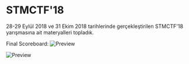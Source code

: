 # STMCTF'18
28-29 Eylül 2018 ve 31 Ekim 2018 tarihlerinde gerçekleştirilen STMCTF'18 yarışmasına ait materyalleri topladık.  

Final Scoreboard:
![Preview](https://github.com/stmctf/stmctf18/blob/master/fotograflar/onlineilk45.jpg)

![Preview](https://github.com/stmctf/stmctf17/blob/master/stmctf17.png)
